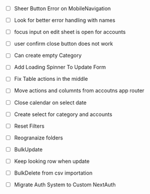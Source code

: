 - [ ] Sheer Button Error on MobileNavigation
- [ ] Look for better error handling with names
- [ ] focus input on edit sheet is open for accounts
- [ ] user confirm close button does not work
- [ ] Can create empty Category
- [ ] Add Loading Spinner To Update Form
- [ ] Fix Table actions in the middle
- [ ] Move actions and columnts from accoutns app router
- [ ] Close calendar on select date
- [ ] Create select for category and accounts
- [ ] Reset Filters
- [ ] Reogranaize folders
- [ ] BulkUpdate
- [ ] Keep looking row when update
- [ ] BulkDelete from csv importation

- [ ] Migrate Auth System to Custom NextAuth
